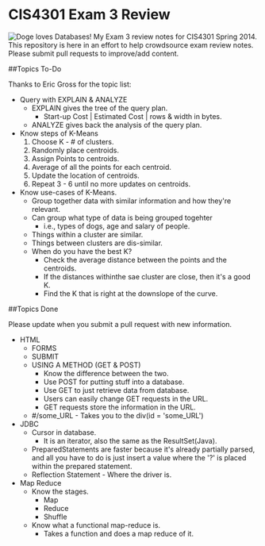 CIS4301 Exam 3 Review
=====================

![Doge loves Databases!](https://scontent-a-dfw.xx.fbcdn.net/hphotos-frc3/t31.0-8/1498042_10201569571896659_1592321872_o.jpg)
My Exam 3 review notes for CIS4301 Spring 2014. This repository is here in an effort to help crowdsource exam review notes. Please submit pull requests to improve/add content.

##Topics To-Do

Thanks to Eric Gross for the topic list:

* Query with EXPLAIN & ANALYZE 
	* EXPLAIN gives the tree of the query plan.
		* Start-up Cost | Estimated Cost | rows & width in bytes.
	* ANALYZE gives back the analysis of the query plan.
* Know steps of K-Means
	1. Choose K - # of clusters.
	2. Randomly place centroids.
	3. Assign Points to centroids.
	4. Average of all the points for each centroid.
	5. Update the location of centroids.
	6. Repeat 3 - 6 until no more updates on centroids.
* Know use-cases of K-Means.
	* Group together data with similar information and how they're relevant.
	* Can group what type of data is being grouped togehter 
	    * i.e., types of dogs, age and salary of people.
	* Things within a cluster are similar.
	* Things between clusters are dis-similar.
	* When do you have the best K?
		* Check the average distance between the points and the centroids.
		* If the distances withinthe sae cluster are close, then it's a good K.
		* Find the K that is right at the downslope of the curve.

		
##Topics Done

Please update when you submit a pull request with new information.

* HTML
	* FORMS
	* SUBMIT
	* USING A METHOD (GET & POST)
	    * Know the difference between the two.
	    * Use POST for putting stuff into a database.
	    * Use GET to just retrieve data from database.
		* Users can easily change GET requests in the URL.
		* GET requests store the information in the URL.
	* #/some_URL - Takes you to the div(id = 'some_URL')
* JDBC
	* Cursor in database.
		* It is an iterator, also the same as the ResultSet(Java).
	* PreparedStatements are faster because it's already partially parsed, and all you have to do is just insert a value where the '?' is placed within the prepared statement.
	* Reflection Statement - Where the driver is.
* Map Reduce
	* Know the stages.
    	* Map
    	* Reduce
    	* Shuffle
	* Know what a functional map-reduce is.
		* Takes a function and does a map reduce of it.

